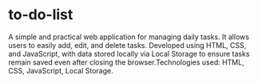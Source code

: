 # to-do-list
A simple and practical web application for managing daily tasks. It allows users to easily add, edit, and delete tasks. Developed using HTML, CSS, and JavaScript, with data stored locally via Local Storage to ensure tasks remain saved even after closing the browser.Technologies used: HTML, CSS, JavaScript, Local Storage.
